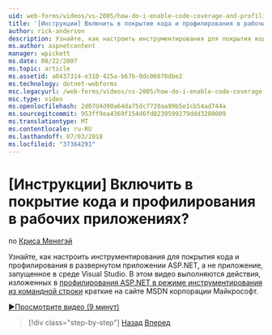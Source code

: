 ```yaml
---
uid: web-forms/videos/vs-2005/how-do-i-enable-code-coverage-and-profiling-in-production-applications
title: '[Инструкции] Включить в покрытие кода и профилирования в рабочих приложениях? | Документы Майкрософт'
author: rick-anderson
description: Узнайте, как настроить инструментирования для покрытия кода и профилирования в развернутом приложении ASP.NET, а не приложение, работающее с Vi...
ms.author: aspnetcontent
manager: wpickett
ms.date: 08/22/2007
ms.topic: article
ms.assetid: a0437314-e310-425a-b67b-0dc06878dbe2
ms.technology: dotnet-webforms
msc.legacyurl: /web-forms/videos/vs-2005/how-do-i-enable-code-coverage-and-profiling-in-production-applications
msc.type: video
ms.openlocfilehash: 2d07d4d90a64da75dc7720aa99b5e1cb54ad744a
ms.sourcegitcommit: 953ff9ea4369f154d6fd0239599279ddd3280009
ms.translationtype: MT
ms.contentlocale: ru-RU
ms.lasthandoff: 07/03/2018
ms.locfileid: "37364291"
---
```

<a name="how-do-i-enable-code-coverage-and-profiling-in-production-applications"></a>[Инструкции] Включить в покрытие кода и профилирования в рабочих приложениях?
====================
по [Криса Менегэй](https://twitter.com/CMenegay)

Узнайте, как настроить инструментирования для покрытия кода и профилирования в развернутом приложении ASP.NET, а не приложение, запущенное в среде Visual Studio. В этом видео выполняются действия, изложенных в [профилирования ASP.NET в режиме инструментирования из командной строки](https://msdn.microsoft.com/teamsystem/aa718860.aspx) краткие на сайте MSDN корпорации Майкрософт.

[&#9654;Просмотрите видео (9 минут)](https://channel9.msdn.com/Blogs/ASP-NET-Site-Videos/how-do-i-enable-code-coverage-and-profiling-in-production-applications)

> [!div class="step-by-step"]
> [Назад](how-do-i-run-unit-tests-against-a-deployed-database.md)
> [Вперед](web-deployment-projects.md)
